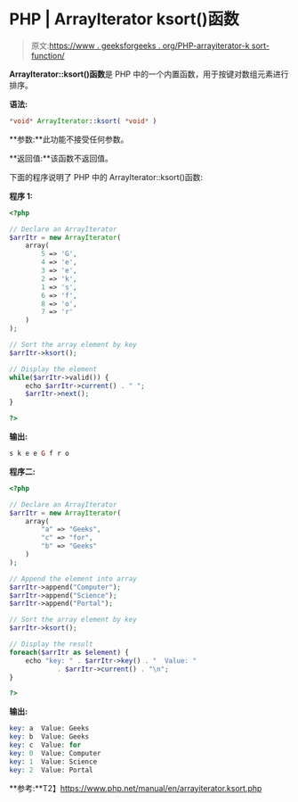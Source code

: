 # PHP | ArrayIterator ksort()函数

> 原文:[https://www . geeksforgeeks . org/PHP-arrayiterator-k sort-function/](https://www.geeksforgeeks.org/php-arrayiterator-ksort-function/)

**ArrayIterator::ksort()函数**是 PHP 中的一个内置函数，用于按键对数组元素进行排序。

**语法:**

```php
*void* ArrayIterator::ksort( *void* )
```

**参数:**此功能不接受任何参数。

**返回值:**该函数不返回值。

下面的程序说明了 PHP 中的 ArrayIterator::ksort()函数:

**程序 1:**

```php
<?php

// Declare an ArrayIterator
$arrItr = new ArrayIterator(
    array(
        5 => 'G',
        4 => 'e',
        3 => 'e',
        2 => 'k',
        1 => 's', 
        6 => 'f',
        8 => 'o',
        7 => 'r'
    )
);

// Sort the array element by key
$arrItr->ksort();

// Display the element
while($arrItr->valid()) {
    echo $arrItr->current() . " ";
    $arrItr->next();
}

?>
```

**输出:**

```php
s k e e G f r o

```

**程序二:**

```php
<?php

// Declare an ArrayIterator
$arrItr = new ArrayIterator(
    array(
        "a" => "Geeks",
        "c" => "for",
        "b" => "Geeks"
    )
);

// Append the element into array
$arrItr->append("Computer");
$arrItr->append("Science");
$arrItr->append("Portal");

// Sort the array element by key
$arrItr->ksort();

// Display the result
foreach($arrItr as $element) {
    echo "key: " . $arrItr->key() . "  Value: "
            . $arrItr->current() . "\n";
}

?>
```

**输出:**

```php
key: a  Value: Geeks
key: b  Value: Geeks
key: c  Value: for
key: 0  Value: Computer
key: 1  Value: Science
key: 2  Value: Portal

```

**参考:**T2】https://www.php.net/manual/en/arrayiterator.ksort.php